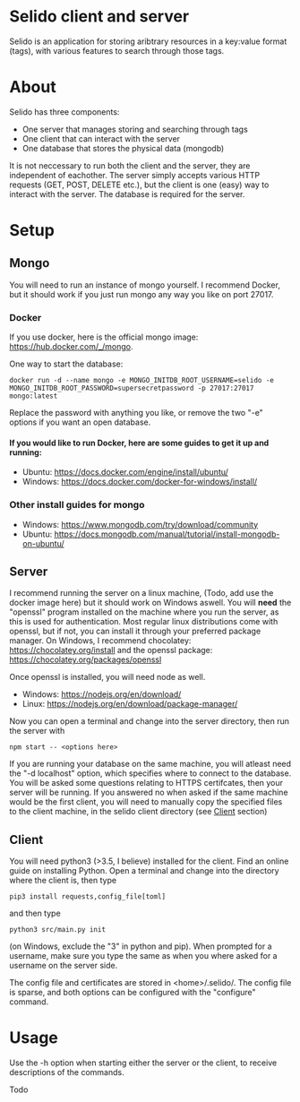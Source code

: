 # Selido client and server
Selido is an application for storing aribtrary resources in a key:value format (tags), with various features to search through those tags.
# About
Selido has three components: 
* One server that manages storing and searching through tags
* One client that can interact with the server
* One database that stores the physical data (mongodb)

It is not neccessary to run both the client and the server, they are independent of eachother. The server simply accepts various HTTP requests (GET, POST, DELETE etc.), but the client is one (easy) way to interact with the server. The database is required for the server.

# Setup

## Mongo
You will need to run an instance of mongo yourself. I recommend Docker, but it should work if you just run mongo any way you like on port 27017.

### Docker
If you use docker, here is the official mongo image: https://hub.docker.com/_/mongo. 

One way to start the database:

```shell
docker run -d --name mongo -e MONGO_INITDB_ROOT_USERNAME=selido -e MONGO_INITDB_ROOT_PASSWORD=supersecretpassword -p 27017:27017 mongo:latest
```

Replace the password with anything you like, or remove the two "-e" options if you want an open database.


#### If you would like to run Docker, here are some guides to get it up and running:
* Ubuntu: https://docs.docker.com/engine/install/ubuntu/
* Windows: https://docs.docker.com/docker-for-windows/install/
 
### Other install guides for mongo
* Windows: https://www.mongodb.com/try/download/community
* Ubuntu: https://docs.mongodb.com/manual/tutorial/install-mongodb-on-ubuntu/

## Server
I recommend running the server on a linux machine, (Todo, add use the docker image here) but it should work on Windows aswell. You will **need** the "openssl" program installed on the machine where you run the server, as this is used for authentication. Most regular linux distributions come with openssl, but if not, you can install it through your preferred package manager. On Windows, I recommend chocolatey: https://chocolatey.org/install and the openssl package: https://chocolatey.org/packages/openssl

Once openssl is installed, you will need node as well. 
* Windows: https://nodejs.org/en/download/
* Linux: https://nodejs.org/en/download/package-manager/

Now you can open a terminal and change into the server directory, then run the server with 

```shell
npm start -- <options here>
```

If you are running your database on the same machine, you will atleast need the "-d localhost" option, which specifies where to connect to the database. You will be asked some questions relating to HTTPS certifcates, then your server will be running. If you answered no when asked if the same machine would be the first client, you will need to manually copy the specified files to the client machine, in the selido client directory (see [Client](#Client) section)

## Client
You will need python3 (>3.5, I believe) installed for the client. Find an online guide on installing Python. Open a terminal and change into the directory where the client is, then type
```shell
pip3 install requests,config_file[toml]
```
and then type
```shell
python3 src/main.py init
```
(on Windows, exclude the "3" in python and pip). When prompted for a username, make sure you type the same as when you where asked for a username on the server side.

The config file and certificates are stored in \<home>/.selido/. The config file is sparse, and both options can be configured with the "configure" command.

# Usage

Use the -h option when starting either the server or the client, to receive descriptions of the commands.

Todo
